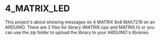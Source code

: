 # 4_MATRIX_LED
This project's about showing messages on 4 MATRIX 8x8 MAX7219 on an ARDUINO.
There are 2 files for library (MATRIX.cpp and MATRIX.h) or you can use the zip folder to upload the library to your ARDUINO's libraries.
